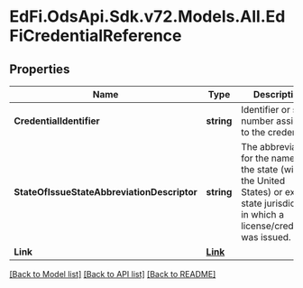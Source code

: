 # EdFi.OdsApi.Sdk.v72.Models.All.EdFiCredentialReference

## Properties

Name | Type | Description | Notes
------------ | ------------- | ------------- | -------------
**CredentialIdentifier** | **string** | Identifier or serial number assigned to the credential. | 
**StateOfIssueStateAbbreviationDescriptor** | **string** | The abbreviation for the name of the state (within the United States) or extra-state jurisdiction in which a license/credential was issued. | 
**Link** | [**Link**](Link.md) |  | [optional] 

[[Back to Model list]](../README.md#documentation-for-models) [[Back to API list]](../README.md#documentation-for-api-endpoints) [[Back to README]](../README.md)

